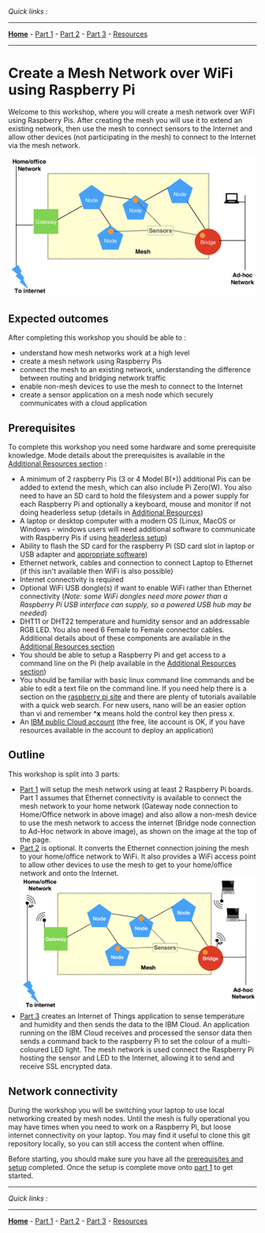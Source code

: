 *Quick links :*
***
[**Home**](/README.md) - [Part 1](/part1/README.md) - [Part 2](/part2/README.md) - [Part 3](/part3/README.md) - [Resources](/additionalResources/README.md)
***

# Create a Mesh Network over WiFi using Raspberry Pi

Welcome to this workshop, where you will create a mesh network over WiFI using Raspberry Pis.  After creating the mesh you will use it to extend an existing network, then use the mesh to connect sensors to the Internet and allow other devices (not participating in the mesh) to connect to the Internet via the mesh network.

![mesh image](images/PiMesh.png)

## Expected outcomes

After completing this workshop you should be able to :

- understand how mesh networks work at a high level
- create a mesh network using Raspberry Pis
- connect the mesh to an existing network, understanding the difference between routing and bridging network traffic
- enable non-mesh devices to use the mesh to connect to the Internet
- create a sensor application on a mesh node which securely communicates with a cloud application

## Prerequisites

To complete this workshop you need some hardware and some prerequisite knowledge.  Mode details about the prerequisites is available in the [Additional Resources section](/additionalResources/README.md) :

- A minimum of 2 raspberry Pis (3 or 4 Model B(+)) additional Pis can be added to extend the mesh, which can also include Pi Zero(W).  You also need to have an SD card to hold the filesystem and a power supply for each Raspberry Pi and optionally a keyboard, mouse and monitor if not doing headerless setup (details in [Additional Resources](/additionalResources/README.md))
- A laptop or desktop computer with a modern OS (Linux, MacOS or Windows - windows users will need additional software to communicate with Raspberry Pis if using [headerless setup](/additionalResources/HEADERLESS_SETUP.md))
- Ability to flash the SD card for the raspberry Pi (SD card slot in laptop or USB adapter and [appropriate software](https://etcher.io))
- Ethernet network, cables and connection to connect Laptop to Ethernet (if this isn't available then WiFi is also possible)
- Internet connectivity is required
- Optional WiFi USB dongle(s) if want to enable WiFi rather than Ethernet connectivity (*Note: some WiFi dongles need more power than a Raspberry Pi USB interface can supply, so a powered USB hub may be needed*)
- DHT11 or DHT22 temperature and humidity sensor and an addressable RGB LED. You also need 6 Female to Female connector cables. Additional details about of these components are available in the [Additional Resources section](/additionalResources/README.md)
- You should be able to setup a Raspberry Pi and get access to a command line on the Pi (help available in the [Additional Resources section](/additionalResources/README.md))
- You should be familiar with basic linux command line commands and be able to edit a text file on the command line.  If you need help there is a section on the [raspberry pi site](https://www.raspberrypi.org/documentation/linux/usage/text-editors.md) and there are plenty of tutorials available with a quick web search.  For new users, nano will be an easier option than vi and remember **^x** means hold the control key then press x.
- An [IBM public Cloud account](https://cloud.ibm.com/login) (the free, lite account is OK, if you have resources available in the account to deploy an application)

## Outline

This workshop is split into 3 parts:

- [Part 1](/part1/README.md) will setup the mesh network using at least 2 Raspberry Pi boards.  Part 1 assumes that Ethernet connectivity is available to connect the mesh network to your home network (Gateway node connection to Home/Office network in above image) and also allow a non-mesh device to use the mesh network to access the internet (Bridge node connection to Ad-Hoc network in above image), as shown on the image at the top of the page.
- [Part 2](/part2/README.md) is optional.  It converts the Ethernet connection joining the mesh to your home/office network to WiFi.  It also provides a WiFi access point to allow other devices to use the mesh to get to your home/office network and onto the Internet.
![wifi options](/images/PiMeshWiFi.png)
- [Part 3](/part3/README.md) creates an Internet of Things application to sense temperature and humidity and then sends the data to the IBM Cloud.  An application running on the IBM Cloud receives and processed the sensor data then sends a command back to the raspberry Pi to set the colour of a multi-coloured LED light.  The mesh network is used connect the Raspberry Pi hosting the sensor and LED to the Internet, allowing it to send and receive SSL encrypted data.

## Network connectivity

During the workshop you will be switching your laptop to use local networking created by mesh nodes.  Until the mesh is fully operational you may have times when you need to work on a Raspberry Pi, but loose internet connectivity on your laptop.  You may find it useful to clone this git repository locally, so you can still access the content when offline.

Before starting, you should make sure you have all the [prerequisites and setup](/additionalResources/PREREQUISITES_AND_SETUP.md) completed.  Once the setup is complete move onto [part 1](/part1/README.md) to get started.

***
*Quick links :*
***
[**Home**](/README.md) - [Part 1](/part1/README.md) - [Part 2](/part2/README.md) - [Part 3](/part3/README.md) - [Resources](/additionalResources/README.md)

